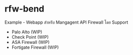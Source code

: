 # rfw-bend
Example - Webapp สำหรับ Mangagent API Firewall โดย Support
- Palo Alto (WIP)
- Check Point (WIP)
- ASA Firewall (WIP)
- Fortigate Firewall (WIP)
